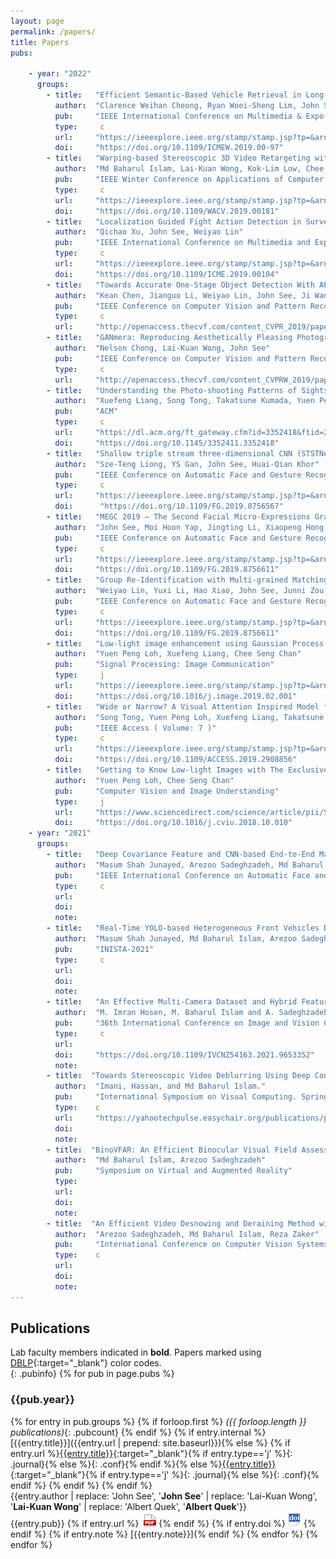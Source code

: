 ```yaml
---
layout: page
permalink: /papers/
title: Papers
pubs:

    - year: "2022"
      groups:
        - title:   "Efficient Semantic-Based Vehicle Retrieval in Long-term Car Park Videos"
          author:  "Clarence Weihan Cheong, Ryan Woei-Sheng Lim, John See, Lai-Kuan Wong, Ian K.T. Tan"
          pub:     "IEEE International Conference on Multimedia & Expo Workshops (ICMEW)"
          type:     c
          url:     "https://ieeexplore.ieee.org/stamp/stamp.jsp?tp=&arnumber=8795027"    
          doi:     "https://doi.org/10.1109/ICMEW.2019.00-97" 
        - title:   "Warping-based Stereoscopic 3D Video Retargeting with Depth Remapping"
          author:  "Md Baharul Islam, Lai-Kuan Wong, Kok-Lim Low, Chee Onn Wong"
          pub:     "IEEE Winter Conference on Applications of Computer Vision (WACV)"
          type:     c
          url:     "https://ieeexplore.ieee.org/stamp/stamp.jsp?tp=&arnumber=8658242"    
          doi:     "https://doi.org/10.1109/WACV.2019.00181"                    
        - title:   "Localization Guided Fight Action Detection in Surveillance Videos"
          author:  "Qichao Xu, John See, Weiyao Lin"
          pub:     "IEEE International Conference on Multimedia and Expo (ICME)"
          type:     c
          url:     "https://ieeexplore.ieee.org/stamp/stamp.jsp?tp=&arnumber=8784746"    
          doi:     "https://doi.org/10.1109/ICME.2019.00104"  
        - title:   "Towards Accurate One-Stage Object Detection With AP-Loss"
          author:  "Kean Chen, Jianguo Li, Weiyao Lin, John See, Ji Wang, Lingyu Duan, Zhibo Chen, Changwei He, Junni Zou"
          pub:     "IEEE Conference on Computer Vision and Pattern Recognition (CVPR)"
          type:     c
          url:     "http://openaccess.thecvf.com/content_CVPR_2019/papers/Chen_Towards_Accurate_One-Stage_Object_Detection_With_AP-Loss_CVPR_2019_paper.pdf"
        - title:   "GANmera: Reproducing Aesthetically Pleasing Photographs Using Deep Adversarial Networks"
          author:  "Nelson Chong, Lai-Kuan Wong, John See"
          pub:     "IEEE Conference on Computer Vision and Pattern Recognition (CVPR) Workshops"
          type:     c
          url:     "http://openaccess.thecvf.com/content_CVPRW_2019/papers/NTIRE/Chong_GANmera_Reproducing_Aesthetically_Pleasing_Photographs_Using_Deep_Adversarial_Networks_CVPRW_2019_paper.pdf" 
        - title:   "Understanding the Photo-shooting Patterns of Sightseeing"
          author:  "Xuefeng Liang, Song Tong, Takatsune Kumada, Yuen Peng Loh"
          pub:     "ACM"
          type:     c
          url:     "https://dl.acm.org/ft_gateway.cfm?id=3352418&ftid=2081415&dwn=1&CFID=97199788&CFTOKEN=84f810b61c320a40-E7E3C29E-CB8E-3735-57135A5862EFFF2E"  
          doi:     "https://doi.org/10.1145/3352411.3352418"               
        - title:   "Shallow triple stream three-dimensional CNN (STSTNet) for micro-expression recognition"
          author:  "Sze-Teng Liong, YS Gan, John See, Huai-Qian Khor"
          pub:     "IEEE Conference on Automatic Face and Gesture Recognition"
          type:     c
          url:     "https://ieeexplore.ieee.org/stamp/stamp.jsp?tp=&arnumber=8756567"  
          doi:      "https://doi.org/10.1109/FG.2019.8756567"
        - title:   "MEGC 2019 – The Second Facial Micro-Expressions Grand Challenge"
          author:  "John See, Moi Hoon Yap, Jingting Li, Xiaopeng Hong, Su-Jing Wang"
          pub:     "IEEE Conference on Automatic Face and Gesture Recognition"
          type:     c
          url:     "https://ieeexplore.ieee.org/stamp/stamp.jsp?tp=&arnumber=8756611"  
          doi:     "https://doi.org/10.1109/FG.2019.8756611" 
        - title:   "Group Re-Identification with Multi-grained Matching and Integration"
          author:  "Weiyao Lin, Yuxi Li, Hao Xiao, John See, Junni Zou, Hongkai Xiong, Jingdong Wang, Tao Mei"
          pub:     "IEEE Conference on Automatic Face and Gesture Recognition"
          type:     c
          url:     "https://ieeexplore.ieee.org/stamp/stamp.jsp?tp=&arnumber=8756611"  
          doi:     "https://doi.org/10.1109/FG.2019.8756611"   
        - title:   "Low-light image enhancement using Gaussian Process for features retrieval"
          author:  "Yuen Peng Loh, Xuefeng Liang, Chee Seng Chan"
          pub:     "Signal Processing: Image Communication"
          type:     j
          url:     "https://ieeexplore.ieee.org/stamp/stamp.jsp?tp=&arnumber=8658242&tag=1"  
          doi:     "https://doi.org/10.1016/j.image.2019.02.001"                         
        - title:   "Wide or Narrow? A Visual Attention Inspired Model for View-Type Classification"
          author:  "Song Tong, Yuen Peng Loh, Xuefeng Liang, Takatsune Kumada"
          pub:     "IEEE Access ( Volume: 7 )"
          type:     c
          url:     "https://ieeexplore.ieee.org/stamp/stamp.jsp?tp=&arnumber=8692716"  
          doi:     "https://doi.org/10.1109/ACCESS.2019.2908856"                   
        - title:   "Getting to Know Low-light Images with The Exclusively Dark Dataset"
          author:  "Yuen Peng Loh, Chee Seng Chan"
          pub:     "Computer Vision and Image Understanding"
          type:     j
          url:     "https://www.sciencedirect.com/science/article/pii/S1077314218304296/pdfft?md5=ad7231052bc8af766aa18aa274921432&pid=1-s2.0-S1077314218304296-main.pdf"  
          doi:     "https://doi.org/10.1016/j.cviu.2018.10.010" 
    - year: "2021"
      groups:
        - title:   "Deep Covariance Feature and CNN-based End-to-End Masked Face Recognition "
          author:  "Masum Shah Junayed, Arezoo Sadeghzadeh, Md Baharul Islam"
          pub:     "IEEE International Conference on Automatic Face and Gesture Recognition"
          type:     c
          url:     
          doi:    
          note:  
        - title:   "Real-Time YOLO-based Heterogeneous Front Vehicles Detection"
          author:  "Masum Shah Junayed, Md Baharul Islam, Arezoo Sadeghzadeh, Tarkan Aydin"	
          pub:     "INISTA-2021"
          type:     c
          url:     
          doi:     
          note:     
        - title:   "An Effective Multi-Camera Dataset and Hybrid Feature Matcher for Real-Time Video Stitching"
          author:  "M. Imran Hosen, M. Baharul Islam and A. Sadeghzadeh"
          pub:     "36th International Conference on Image and Vision Computing New Zealand (IVCNZ)"
          type:     c
          url:     
          doi:     "https://doi.org/10.1109/IVCNZ54163.2021.9653352"
          note:          
        - title:  "Towards Stereoscopic Video Deblurring Using Deep Convolutional Networks."
          author:  "Imani, Hassan, and Md Baharul Islam."
          pub:     "International Symposium on Visual Computing. Springer, Cham"
          type:    c
          url:     "https://yahootechpulse.easychair.org/publications/preprint_download/tp2f"
          doi:     
          note:     
        - title:  "BinoVFAR: An Efficient Binocular Visual Field Assessment Method using Augmented Reality Glasses"
          author:  "Md Baharul Islam, Arezoo Sadeghzadeh"
          pub:     "Symposium on Virtual and Augmented Reality"
          type:    
          url:     
          doi:     
          note:
        - title:  "An Efficient Video Desnowing and Deraining Method with a Novel Variant Dataset"
          author:  "Arezoo Sadeghzadeh, Md Baharul Islam, Reza Zaker"
          pub:     "International Conference on Computer Vision Systems"
          type:    c
          url:    
          doi:     
          note:     
---
```


## Publications
Lab faculty members indicated in **bold**. Papers marked using [DBLP](https://dblp.uni-trier.de/){:target="_blank"} color codes.  
{: .pubinfo}
{% for pub in page.pubs %}
### {{pub.year}}
{% for entry in pub.groups %}
{% if forloop.first %}
*({{ forloop.length }} publications)*{: .pubcount}
{% endif %}
{% if entry.internal %}[{{entry.title}}]({{entry.url | prepend: site.baseurl}}){% else %} {% if entry.url %}<span>[{{entry.title}}]({{entry.url}}){:target="_blank"}</span>{% if entry.type=='j' %}{: .journal}{% else %}{: .conf}{% endif %}{% else %}<span>[{{entry.title}}]({{entry.doi}}){:target="_blank"}</span>{% if entry.type=='j' %}{: .journal}{% else %}{: .conf}{% endif %} {% endif %} {% endif %}<br />
<span class="authors">{{entry.author | replace: 'John See', '**John See**' | replace: 'Lai-Kuan Wong', '**Lai-Kuan Wong**' | replace: 'Albert Quek', '**Albert Quek**'}}</span><br />
<span class="publication">{{entry.pub}}
{% if entry.url %} &nbsp;[![pdf](/images/pdf-icon.png)]({{entry.url}}) {% endif %} {% if entry.doi %} [![doi](/images/doi-icon.png)]({{entry.doi}}) {% endif %} {% if entry.note %} <span class="note">[{{entry.note}}]</span>{% endif %}</span>
{% endfor %}
{% endfor %}
